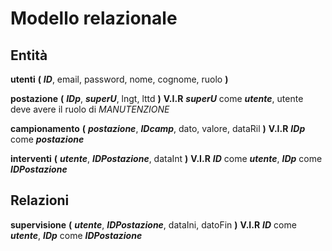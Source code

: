 # Modello relazionale

## Entità

**utenti** **(** *__ID__*, email, password, nome, cognome, ruolo **)** 

**postazione** **(** *__IDp__*, *__superU__*,  lngt, lttd **)** 
**V.I.R** *__superU__* come *__utente__*, utente deve avere il ruolo di *MANUTENZIONE*

**campionamento** **(** *__postazione__*, *__IDcamp__*, dato, valore, dataRil  **)** 
**V.I.R** *__IDp__* come *__postazione__*

**interventi** **(** *__utente__*, *__IDPostazione__*, dataInt  **)** 
**V.I.R** *__ID__* come *__utente__*, *__IDp__* come *__IDPostazione__*

## Relazioni
**supervisione** **(** *__utente__*, *__IDPostazione__*, dataIni, datoFin  **)** 
**V.I.R** *__ID__* come *__utente__*, *__IDp__* come *__IDPostazione__*